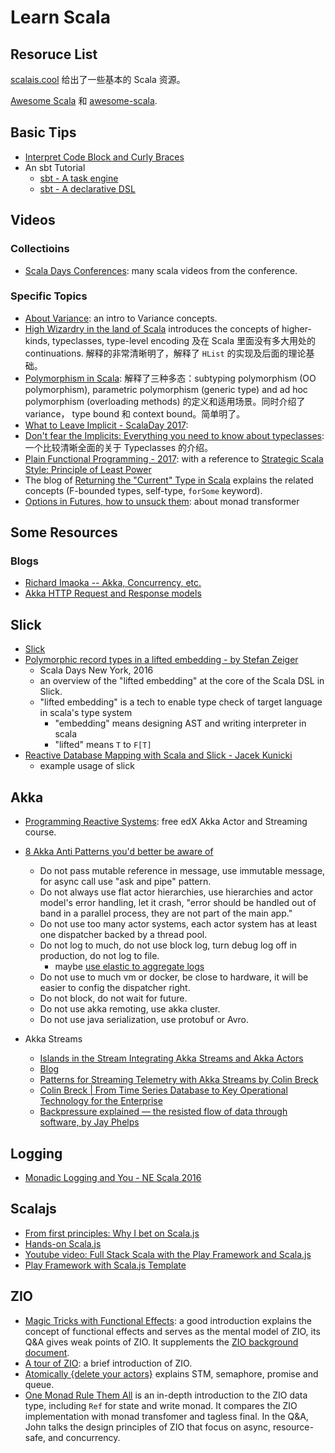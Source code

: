 # Learn Scala

## Resoruce List

[scalais.cool](http://www.scalais.cool/) 给出了一些基本的 Scala 资源。

[Awesome Scala](https://github.com/lauris/awesome-scala) 和 [awesome-scala](https://github.com/uhub/awesome-scala).

## Basic Tips

- [Interpret Code Block and Curly Braces](https://www.geekabyte.io/2018/03/an-alternative-way-to-interpret-usage.html)
- An sbt Tutorial
  - [sbt - A task engine](https://jazzy.id.au/2015/03/03/sbt-task-engine.html)
  - [sbt - A declarative DSL](https://jazzy.id.au/2015/03/04/sbt-declarative-dsl.html)

## Videos

### Collectioins

- [Scala Days Conferences](https://www.youtube.com/channel/UCOHg8YCiyMVRRxb3mJT_0Mg): many scala videos from the conference.

### Specific Topics

- [About Variance](https://francistoth.github.io/2020/02/12/variance.html): an intro to Variance concepts.
- [High Wizardry in the land of Scala](https://vimeo.com/28793245) introduces the concepts of higher-kinds, typeclasses, type-level encoding 及在 Scala 里面没有多大用处的 continuations. 解释的非常清晰明了，解释了 `HList` 的实现及后面的理论基础。
- [Polymorphism in Scala](https://youtu.be/-SA1Ui283Qc): 解释了三种多态：subtyping polymorphism (OO polymorphism), parametric polymorphism (generic type) and ad hoc polymorphism (overloading methods) 的定义和适用场景。同时介绍了 variance， type bound 和 context bound。简单明了。
- [What to Leave Implicit - ScalaDay 2017](https://www.youtube.com/watch?v=Oij5V7LQJsA):
- [Don't fear the Implicits: Everything you need to know about typeclasses](https://youtu.be/1e9tcymPl7w): 一个比较清晰全面的关于 Typeclasses 的介绍。
- [Plain Functional Programming - 2017](https://www.youtube.com/watch?v=YXDm3WHZT5g): with a reference to [Strategic Scala Style: Principle of Least Power](http://www.lihaoyi.com/post/StrategicScalaStylePrincipleofLeastPower.html)
- The blog of [Returning the "Current" Type in Scala](https://tpolecat.github.io/2015/04/29/f-bounds.html) explains the related concepts (F-bounded types, self-type, `forSome` keyword).
- [Options in Futures, how to unsuck them](https://www.youtube.com/watch?v=hGMndafDcc8): about monad transformer

## Some Resources

### Blogs

- [Richard Imaoka -- Akka, Concurrency, etc.](https://richardimaoka.github.io/blog)
- [Akka HTTP Request and Response models](https://richardimaoka.github.io/blog/akka-http-request-response-model/)

## Slick

- [Slick](https://github.com/slick/slick)
- [Polymorphic record types in a lifted embedding - by Stefan Zeiger](https://www.youtube.com/watch?v=tS6N5AaZTLA)
  - Scala Days New York, 2016
  - an overview of the "lifted embedding" at the core of the Scala DSL in Slick.
  - "lifted embedding" is a tech to enable type check of target language in scala's type system
    - "embedding" means designing AST and writing interpreter in scala
    - "lifted" means `T` to `F[T]`
- [Reactive Database Mapping with Scala and Slick - Jacek Kunicki](https://www.youtube.com/watch?v=Ksobupg60Vk)
  - example usage of slick

## Akka

- [Programming Reactive Systems](https://courses.edx.org/courses/course-v1:EPFLx+scala-reactiveX+2T2019/course/): free edX Akka Actor and Streaming course.
- [8 Akka Anti Patterns you'd better be aware of](https://www.youtube.com/watch?v=h3mulWmX1Oo)

  - Do not pass mutable reference in message, use immutable message, for async call use "ask and pipe" pattern.
  - Do not always use flat actor hierarchies, use hierarchies and actor model's error handling, let it crash, "error should be handled out of band in a parallel process, they are not part of the main app."
  - Do not use too many actor systems, each actor system has at least one dispatcher backed by a thread pool.
  - Do not log to much, do not use block log, turn debug log off in production, do not log to file.
    - maybe [use elastic to aggregate logs](https://www.elastic.co/products/log-monitoring)
  - Do not use to much vm or docker, be close to hardware, it will be easier to config the dispatcher right.
  - Do not block, do not wait for future.
  - Do not use akka remoting, use akka cluster.
  - Do not use java serialization, use protobuf or Avro.

- Akka Streams
  - [Islands in the Stream Integrating Akka Streams and Akka Actors](https://www.youtube.com/watch?v=qaiwalDyayA)
  - [Blog](https://blog.colinbreck.com/integrating-akka-streams-and-akka-actors-part-iv/)
  - [Patterns for Streaming Telemetry with Akka Streams by Colin Breck](https://www.youtube.com/watch?v=ilhImUjF53A)
  - [Colin Breck | From Time Series Database to Key Operational Technology for the Enterprise](https://www.youtube.com/watch?v=3APiIht6oDY)
  - [Backpressure explained — the resisted flow of data through software, by Jay Phelps](https://medium.com/@jayphelps/backpressure-explained-the-flow-of-data-through-software-2350b3e77ce7)

## Logging

- [Monadic Logging and You - NE Scala 2016](https://www.youtube.com/watch?v=t-YX55ZF4g0)

## Scalajs

- [From first principles: Why I bet on Scala.js](http://www.lihaoyi.com/post/FromfirstprinciplesWhyIbetonScalajs.html)
- [Hands-on Scala.js](http://www.lihaoyi.com/hands-on-scala-js/)
- [Youtube video: Full Stack Scala with the Play Framework and Scala.js](https://youtu.be/NJVL2IsGXZ4)
- [Play Framework with Scala.js Template](https://github.com/vmunier/play-scalajs.g8)

## ZIO

- [Magic Tricks with Functional Effects](https://youtu.be/xpz4rf1RS8c): a good introduction explains the concept of functional effects and serves as the mental model of ZIO, its Q&A gives weak points of ZIO. It supplements the [ZIO background document](https://zio.dev/docs/overview/overview_background).
- [A tour of ZIO](https://youtu.be/TWdC7DhvD8M): a brief introduction of ZIO.
- [Atomically {delete your actors}](https://youtu.be/d6WWmia0BPM) explains STM, semaphore, promise and queue.
- [One Monad Rule Them All](https://youtu.be/POUEz8XHMhE) is an in-depth introduction to the ZIO data type, including `Ref` for state and write monad. It compares the ZIO implementation with monad transfomer and tagless final. In the Q&A, John talks the design principles of ZIO that focus on async, resource-safe, and concurrency.
